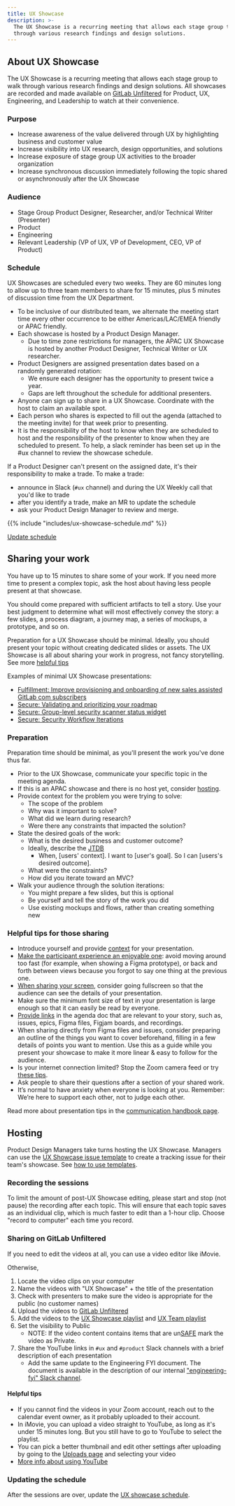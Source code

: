 ```yaml
---
title: UX Showcase
description: >-
  The UX Showcase is a recurring meeting that allows each stage group to walk
  through various research findings and design solutions.
---
```


## About UX Showcase

The UX Showcase is a recurring meeting that allows each stage group to walk through various research findings and design solutions. All showcases are recorded and made available on [GitLab Unfiltered](https://www.youtube.com/playlist?list=PL05JrBw4t0Kq89nFXtkVviaIfYQPptwJz) for Product, UX, Engineering, and Leadership to watch at their convenience.

### Purpose

- Increase awareness of the value delivered through UX by highlighting business and customer value
- Increase visibility into UX research, design opportunities, and solutions
- Increase exposure of stage group UX activities to the broader organization
- Increase synchronous discussion immediately following the topic shared or asynchronously after the UX Showcase

### Audience

- Stage Group Product Designer, Researcher, and/or Technical Writer (Presenter)
- Product
- Engineering
- Relevant Leadership (VP of UX, VP of Development, CEO, VP of Product)

### Schedule

UX Showcases are scheduled every two weeks. They are 60 minutes long to allow up to three team members to share for 15 minutes, plus 5 minutes of discussion time from the UX Department.

- To be inclusive of our distributed team, we alternate the meeting start time every other occurrence to be either Americas/LAC/EMEA friendly or APAC friendly.
- Each showcase is hosted by a Product Design Manager.
    - Due to time zone restrictions for managers, the APAC UX Showcase is hosted by another Product Designer, Technical Writer or UX researcher.
- Product Designers are assigned presentation dates based on a randomly generated rotation:
    - We ensure each designer has the opportunity to present twice a year.
    - Gaps are left throughout the schedule for additional presenters.
- Anyone can sign up to share in a UX Showcase. Coordinate with the host to claim an available spot.
- Each person who shares is expected to fill out the agenda (attached to the meeting invite) for that week prior to presenting.
- It is the responsibility of the host to know when they are scheduled to host and the responsibility of the presenter to know when they are scheduled to present. To help, a slack reminder has been set up in the #ux channel to review the showcase schedule.

If a Product Designer can't present on the assigned date, it's their responsibility to make a trade. To make a trade:
- announce in Slack (`#ux` channel) and during the UX Weekly call that you'd like to trade
- after you identify a trade, make an MR to update the schedule
- ask your Product Design Manager to review and merge.

{{% include "includes/ux-showcase-schedule.md" %}}

<a href="https://gitlab.com/-/ide/project/gitlab-com/www-gitlab-com/edit/master/-/sites/handbook/source/includes/ux-showcase/_schedule.md" class="btn btn-primary">Update schedule</a>

## Sharing your work

You have up to 15 minutes to share some of your work. If you need more time to present a complex topic, ask the host about having less people present at that showcase.

You should come prepared with sufficient artifacts to tell a story. Use your best judgment to determine what will most effectively convey the story: a few slides, a process diagram, a journey map, a series of mockups, a prototype, and so on.

Preparation for a UX Showcase should be minimal. Ideally, you should present your topic without creating dedicated slides or assets. The UX Showcase is all about sharing your work in progress, not fancy storytelling. See more [helpful tips](#helpful-tips-for-presenters)

Examples of minimal UX Showcase presentations:

- [Fulfillment: Improve provisioning and onboarding of new sales assisted GitLab com subscribers](https://youtu.be/JYl2_Pnh_-I )
- [Secure: Validating and prioritizing your roadmap](https://youtu.be/FVhZ_XNiR6U)
- [Secure: Group-level security scanner status widget](https://youtu.be/4W-cWcEae_o)
- [Secure: Security Workflow Iterations](https://youtu.be/v3gv-rplcBI)

### Preparation

Preparation time should be minimal, as you'll present the work you've done thus far.

- Prior to the UX Showcase, communicate your specific topic in the meeting agenda.
- If this is an APAC showcase and there is no host yet, consider [hosting](/handbook/product/ux/ux-showcase/#hosting).
- Provide context for the problem you were trying to solve:
    - The scope of the problem
    - Why was it important to solve?
    - What did we learn during research?
    - Were there any constraints that impacted the solution?
- State the desired goals of the work:
    - What is the desired business and customer outcome?
    - Ideally, describe the [JTDB](https://jtbd.info/replacing-the-user-story-with-the-job-story-af7cdee10c27)
        - When, [users' context]. I want to [user's goal]. So I can [users's desired outcome].
    - What were the constraints?
    - How did you iterate toward an MVC?
- Walk your audience through the solution iterations:
    - You might prepare a few slides, but this is optional
    - Be yourself and tell the story of the work you did
    - Use existing mockups and flows, rather than creating something new

### Helpful tips for those sharing

- Introduce yourself and provide [context](#preparation) for your presentation.
- [Make the participant experience an enjoyable one](/handbook/tools-and-tips/zoom/#make-the-participant-experience-an-enjoyable-one): avoid moving around too fast (for example, when showing a Figma prototype), or back and forth between views because you forgot to say one thing at the previous one.
- [When sharing your screen](/handbook/tools-and-tips/zoom/#how-to-share-a-presentation-in-zoom), consider going fullscreen so that the audience can see the details of your presentation.
- Make sure the minimum font size of text in your presentation is large enough so that it can easily be read by everyone.
- [Provide links](/handbook/tools-and-tips/zoom/#provide-links-rather-than-sharing-while-you-present-or-edit) in the agenda doc that are relevant to your story, such as, issues, epics, Figma files, Figjam boards, and recordings.
- When sharing directly from Figma files and issues, consider preparing an outline of the things you want to cover beforehand, filling in a few details of points you want to mention. Use this as a guide while you present your showcase to make it more linear & easy to follow for the audience.
- Is your internet connection limited? Stop the Zoom camera feed or try [these tips](https://www.canr.msu.edu/od/educational-technology/tips-zoom-slow-connection).
- Ask people to share their questions after a section of your shared work.
- It’s normal to have anxiety when everyone is looking at you. Remember: We’re here to support each other, not to judge each other.

Read more about presentation tips in the [communication handbook page](/handbook/communication/#presentations).

## Hosting

Product Design Managers take turns hosting the UX Showcase. Managers can use the [UX Showcase issue template](https://gitlab.com/gitlab-org/gitlab-design/-/issues/new?issuable_template=UX%20Showcase) to create a tracking issue for their team's showcase. See [how to use templates](https://docs.gitlab.com/ee/user/project/description_templates.html#use-the-templates).

### Recording the sessions

To limit the amount of post-UX Showcase editing, please start and stop (not pause) the recording after each topic. This will ensure that each topic saves as an individual clip, which is much faster to edit than a 1-hour clip. Choose "record to computer" each time you record.

### Sharing on GitLab Unfiltered

If you need to edit the videos at all, you can use a video editor like iMovie.

Otherwise,

1. Locate the video clips on your computer
1. Name the videos with "UX Showcase" + the title of the presentation
1. Check with presenters to make sure the video is appropriate for the public (no customer names)
1. Upload the videos to [GitLab Unfiltered](https://m.youtube.com/playlist?list=PL05JrBw4t0Kq89nFXtkVviaIfYQPptwJz)
1. Add the videos to the [UX Showcase playlist](https://www.youtube.com/playlist?list=PL05JrBw4t0Kq89nFXtkVviaIfYQPptwJz) and [UX Team playlist](https://www.youtube.com/playlist?list=PL05JrBw4t0KqkW0oPW3n0HqVgKcONVnO5)
1. Set the visibility to Public
    * NOTE: If the video content contains items that are un[SAFE](/handbook/legal/safe-framework/) mark the video as Private.
1. Share the YouTube links in `#ux` and `#product` Slack channels with a brief description of each presentation
    - Add the same update to the Engineering FYI document. The document is available in the description of our internal ["engineering-fyi" Slack channel](https://gitlab.slack.com/archives/CJWA4E9UG).

#### Helpful tips

- If you cannot find the videos in your Zoom account, reach out to the calendar event owner, as it probably uploaded to their account.
- In iMovie, you can upload a video straight to YouTube, as long as it's under 15 minutes long. But you still have to go to YouTube to select the playlist.
- You can pick a better thumbnail and edit other settings after uploading by going to the [Uploads page](https://studio.youtube.com/channel/UCMtZ0sc1HHNtGGWZFDRTh5A/videos/upload) and selecting your video
- [More info about using YouTube](/handbook/marketing/marketing-operations/youtube/)

### Updating the schedule

After the sessions are over, update the [UX showcase schedule](https://gitlab.com/-/ide/project/gitlab-com/www-gitlab-com/edit/master/-/sites/handbook/source/includes/ux-showcase/_schedule.md).
